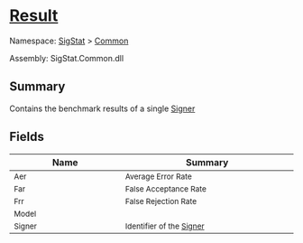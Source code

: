 # [Result](./Result.md)

Namespace: [SigStat]() > [Common](./README.md)

Assembly: SigStat.Common.dll

## Summary
Contains the benchmark results of a single [Signer](https://github.com/hargitomi97/sigstat/blob/master/docs/md/SigStat/Common/Signer.md)

## Fields

| Name<a href="#"><img width=300></a> | Summary<a href="#"><img width=475></a> | 
| --- | --- | 
| <sub>Aer</sub>| <sub>Average Error Rate</sub>| <br>
| <sub>Far</sub>| <sub>False Acceptance Rate</sub>| <br>
| <sub>Frr</sub>| <sub>False Rejection Rate</sub>| <br>
| <sub>Model</sub>| <sub></sub>| <br>
| <sub>Signer</sub>| <sub>Identifier of the [Signer](https://github.com/hargitomi97/sigstat/blob/master/docs/md/SigStat/Common/Result.md)</sub>| <br>


